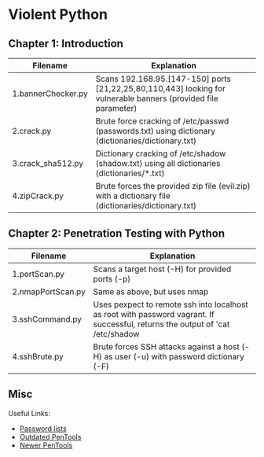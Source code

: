# Violent Python

## Chapter 1: Introduction

| Filename      		| Explanation 
| ------------- 		| -------------
| 1.bannerChecker.py 	| Scans 192.168.95.[147-150] ports [21,22,25,80,110,443] looking for vulnerable banners (provided file parameter)
| 2.crack.py 	      	| Brute force cracking of /etc/passwd (passwords.txt) using dictionary (dictionaries/dictionary.txt)
| 3.crack_sha512.py 	| Dictionary cracking of /etc/shadow (shadow.txt) using all dictionaries (dictionaries/*.txt)
| 4.zipCrack.py 		| Brute forces the provided zip file (evil.zip) with a dictionary file (dictionaries/dictionary.txt)

## Chapter 2: Penetration Testing with Python

| Filename      		| Explanation 
| ------------- 		| -------------
| 1.portScan.py 		| Scans a target host (-H) for provided ports (-p)
| 2.nmapPortScan.py 	| Same as above, but uses nmap
| 3.sshCommand.py 		| Uses pexpect to remote ssh into localhost as root with password vagrant. If successful, returns the output of 'cat /etc/shadow | grep root'
| 4.sshBrute.py 		| Brute forces SSH attacks against a host (-H) as user (-u) with password dictionary (-F)

## Misc


Useful Links:
* [Password lists](https://github.com/danielmiessler/SecLists)
* [Outdated PenTools](https://github.com/ChrisFernandez/PenTools)
* [Newer PenTools](https://github.com/HispaGatos/tools)
